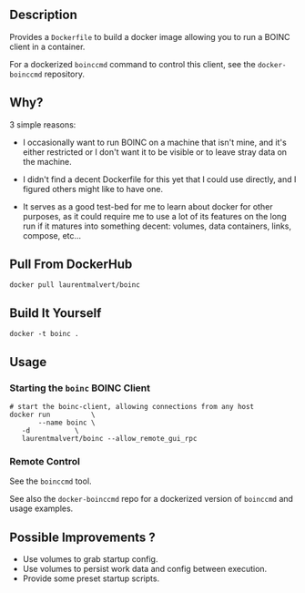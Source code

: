 ## Description

Provides a `Dockerfile` to build a docker image allowing you to run a
BOINC client in a container.

For a dockerized `boinccmd` command to control this client, see the
`docker-boinccmd` repository.

## Why?

3 simple reasons:

 * I occasionally want to run BOINC on a machine that isn't mine, and
   it's either restricted or I don't want it to be visible or to leave
   stray data on the machine.

 * I didn't find a decent Dockerfile for this yet that I could use
   directly, and I figured others might like to have one.

 * It serves as a good test-bed for me to learn about docker for other
   purposes, as it could require me to use a lot of its features on
   the long run if it matures into something decent: volumes, data
   containers, links, compose, etc...

## Pull From DockerHub

    docker pull laurentmalvert/boinc

## Build It Yourself

    docker -t boinc .

## Usage

### Starting the `boinc` BOINC Client

    # start the boinc-client, allowing connections from any host
    docker run          \
    	   --name boinc \
	   -d           \
	   laurentmalvert/boinc --allow_remote_gui_rpc

### Remote Control

See the `boinccmd` tool.

See also the `docker-boinccmd` repo for a dockerized version of
`boinccmd` and usage examples.

## Possible Improvements ?

 * Use volumes to grab startup config.
 * Use volumes to persist work data and config between execution.
 * Provide some preset startup scripts.
